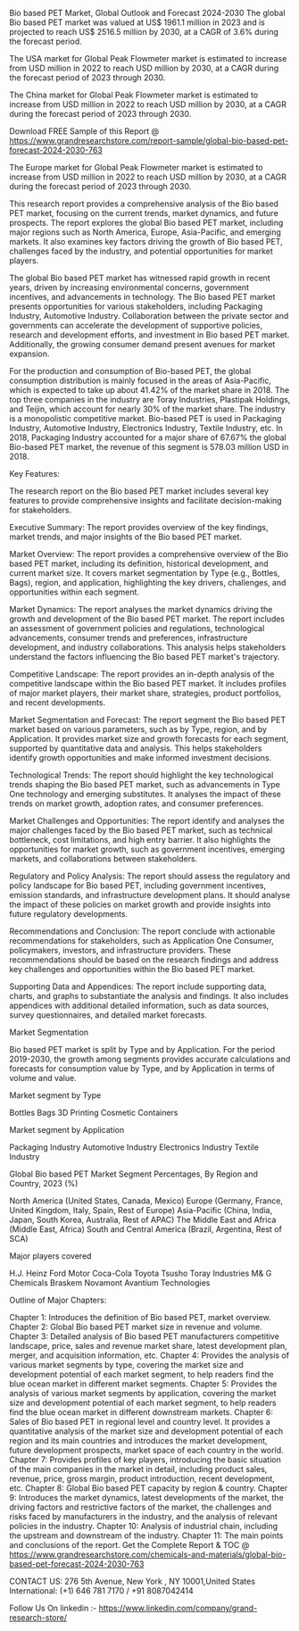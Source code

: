 Bio based PET Market, Global Outlook and Forecast 2024-2030
The global Bio based PET market was valued at US$ 1961.1 million in 2023 and is projected to reach US$ 2516.5 million by 2030, at a CAGR of 3.6% during the forecast period.

The USA market for Global Peak Flowmeter market is estimated to increase from USD million in 2022 to reach USD million by 2030, at a CAGR during the forecast period of 2023 through 2030.

The China market for Global Peak Flowmeter market is estimated to increase from USD million in 2022 to reach USD million by 2030, at a CAGR during the forecast period of 2023 through 2030.

Download FREE Sample of this Report @ https://www.grandresearchstore.com/report-sample/global-bio-based-pet-forecast-2024-2030-763

The Europe market for Global Peak Flowmeter market is estimated to increase from USD million in 2022 to reach USD million by 2030, at a CAGR during the forecast period of 2023 through 2030.

This research report provides a comprehensive analysis of the Bio based PET market, focusing on the current trends, market dynamics, and future prospects. The report explores the global Bio based PET market, including major regions such as North America, Europe, Asia-Pacific, and emerging markets. It also examines key factors driving the growth of Bio based PET, challenges faced by the industry, and potential opportunities for market players.

The global Bio based PET market has witnessed rapid growth in recent years, driven by increasing environmental concerns, government incentives, and advancements in technology. The Bio based PET market presents opportunities for various stakeholders, including Packaging Industry, Automotive Industry. Collaboration between the private sector and governments can accelerate the development of supportive policies, research and development efforts, and investment in Bio based PET market. Additionally, the growing consumer demand present avenues for market expansion.

For the production and consumption of Bio-based PET, the global consumption distribution is mainly focused in the areas of Asia-Pacific, which is expected to take up about 41.42% of the market share in 2018. The top three companies in the industry are Toray Industries, Plastipak Holdings, and Teijin, which account for nearly 30% of the market share. The industry is a monopolistic competitive market. Bio-based PET is used in Packaging Industry, Automotive Industry, Electronics Industry, Textile Industry, etc. In 2018, Packaging Industry accounted for a major share of 67.67% the global Bio-based PET market, the revenue of this segment is 578.03 million USD in 2018.

Key Features:

The research report on the Bio based PET market includes several key features to provide comprehensive insights and facilitate decision-making for stakeholders.

Executive Summary: The report provides overview of the key findings, market trends, and major insights of the Bio based PET market.

Market Overview: The report provides a comprehensive overview of the Bio based PET market, including its definition, historical development, and current market size. It covers market segmentation by Type (e.g., Bottles, Bags), region, and application, highlighting the key drivers, challenges, and opportunities within each segment.

Market Dynamics: The report analyses the market dynamics driving the growth and development of the Bio based PET market. The report includes an assessment of government policies and regulations, technological advancements, consumer trends and preferences, infrastructure development, and industry collaborations. This analysis helps stakeholders understand the factors influencing the Bio based PET market's trajectory.

Competitive Landscape: The report provides an in-depth analysis of the competitive landscape within the Bio based PET market. It includes profiles of major market players, their market share, strategies, product portfolios, and recent developments.

Market Segmentation and Forecast: The report segment the Bio based PET market based on various parameters, such as by Type, region, and by Application. It provides market size and growth forecasts for each segment, supported by quantitative data and analysis. This helps stakeholders identify growth opportunities and make informed investment decisions.

Technological Trends: The report should highlight the key technological trends shaping the Bio based PET market, such as advancements in Type One technology and emerging substitutes. It analyses the impact of these trends on market growth, adoption rates, and consumer preferences.

Market Challenges and Opportunities: The report identify and analyses the major challenges faced by the Bio based PET market, such as technical bottleneck, cost limitations, and high entry barrier. It also highlights the opportunities for market growth, such as government incentives, emerging markets, and collaborations between stakeholders.

Regulatory and Policy Analysis: The report should assess the regulatory and policy landscape for Bio based PET, including government incentives, emission standards, and infrastructure development plans. It should analyse the impact of these policies on market growth and provide insights into future regulatory developments.

Recommendations and Conclusion: The report conclude with actionable recommendations for stakeholders, such as Application One Consumer, policymakers, investors, and infrastructure providers. These recommendations should be based on the research findings and address key challenges and opportunities within the Bio based PET market.

Supporting Data and Appendices: The report include supporting data, charts, and graphs to substantiate the analysis and findings. It also includes appendices with additional detailed information, such as data sources, survey questionnaires, and detailed market forecasts.

Market Segmentation

Bio based PET market is split by Type and by Application. For the period 2019-2030, the growth among segments provides accurate calculations and forecasts for consumption value by Type, and by Application in terms of volume and value.

Market segment by Type

Bottles
Bags
3D Printing
Cosmetic Containers

Market segment by Application

Packaging Industry
Automotive Industry
Electronics Industry
Textile Industry

Global Bio based PET Market Segment Percentages, By Region and Country, 2023 (%)

North America (United States, Canada, Mexico)
Europe (Germany, France, United Kingdom, Italy, Spain, Rest of Europe)
Asia-Pacific (China, India, Japan, South Korea, Australia, Rest of APAC)
The Middle East and Africa (Middle East, Africa)
South and Central America (Brazil, Argentina, Rest of SCA)

Major players covered

H.J. Heinz
Ford Motor
Coca-Cola
Toyota Tsusho
Toray Industries
M& G Chemicals
Braskem
Novamont
Avantium Technologies

Outline of Major Chapters:

Chapter 1: Introduces the definition of Bio based PET, market overview.
Chapter 2: Global Bio based PET market size in revenue and volume.
Chapter 3: Detailed analysis of Bio based PET manufacturers competitive landscape, price, sales and revenue market share, latest development plan, merger, and acquisition information, etc.
Chapter 4: Provides the analysis of various market segments by type, covering the market size and development potential of each market segment, to help readers find the blue ocean market in different market segments.
Chapter 5: Provides the analysis of various market segments by application, covering the market size and development potential of each market segment, to help readers find the blue ocean market in different downstream markets.
Chapter 6: Sales of Bio based PET in regional level and country level. It provides a quantitative analysis of the market size and development potential of each region and its main countries and introduces the market development, future development prospects, market space of each country in the world.
Chapter 7: Provides profiles of key players, introducing the basic situation of the main companies in the market in detail, including product sales, revenue, price, gross margin, product introduction, recent development, etc.
Chapter 8: Global Bio based PET capacity by region & country.
Chapter 9: Introduces the market dynamics, latest developments of the market, the driving factors and restrictive factors of the market, the challenges and risks faced by manufacturers in the industry, and the analysis of relevant policies in the industry.
Chapter 10: Analysis of industrial chain, including the upstream and downstream of the industry.
Chapter 11: The main points and conclusions of the report.
Get the Complete Report & TOC @ https://www.grandresearchstore.com/chemicals-and-materials/global-bio-based-pet-forecast-2024-2030-763

CONTACT US:
276 5th Avenue, New York , NY 10001,United States
International: (+1) 646 781 7170 / +91 8087042414

Follow Us On linkedin :- https://www.linkedin.com/company/grand-research-store/
